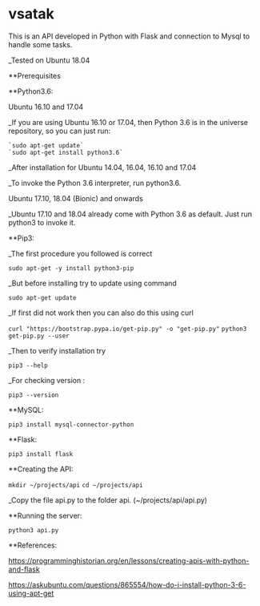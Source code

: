 # vsatak
This is an API developed in Python with Flask and connection to Mysql to handle some tasks.

_Tested on Ubuntu 18.04

**Prerequisites

**Python3.6:

Ubuntu 16.10 and 17.04

  _If you are using Ubuntu 16.10 or 17.04, then Python 3.6 is in the universe repository, so you can just run:

    `sudo apt-get update`
    `sudo apt-get install python3.6`

  _After installation for Ubuntu 14.04, 16.04, 16.10 and 17.04

  _To invoke the Python 3.6 interpreter, run python3.6.
 
Ubuntu 17.10, 18.04 (Bionic) and onwards

  _Ubuntu 17.10 and 18.04 already come with Python 3.6 as default. Just run python3 to invoke it.



**Pip3:

_The first procedure you followed is correct

`sudo apt-get -y install python3-pip`

_But before installing try to update using command

`sudo apt-get update`

_If first did not work then you can also do this using curl

`curl "https://bootstrap.pypa.io/get-pip.py" -o "get-pip.py"`
`python3 get-pip.py --user`

_Then to verify installation try

`pip3 --help`

_For checking version :

`pip3 --version`



**MySQL:

`pip3 install mysql-connector-python`



**Flask:

`pip3 install flask`



**Creating the API:

`mkdir ~/projects/api`
`cd ~/projects/api`

_Copy the file api.py to the folder api. (~/projects/api/api.py)



**Running the server:

`python3 api.py`




**References:

https://programminghistorian.org/en/lessons/creating-apis-with-python-and-flask

https://askubuntu.com/questions/865554/how-do-i-install-python-3-6-using-apt-get

















 
 
